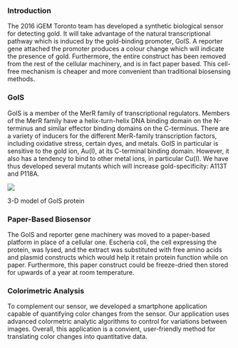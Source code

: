
### Introduction 

The 2016 iGEM Toronto team has developed a synthetic biological sensor for detecting gold. It will take advantage of the natural transcriptional pathway which is induced by the gold-binding promoter, GolS. A reporter gene attached the promoter produces a colour change which will indicate the presence of gold. Furthermore, the entire construct has been removed from the rest of the cellular machinery, and is in fact paper based. This cell-free mechanism is cheaper and more convenient than traditional biosensing methods.


### GolS

GolS is a member of the MerR family of transcriptional regulators. Members of the MerR family have a helix-turn-helix DNA binding domain on the N-terminus and similar effector binding domains on the C-terminus. There are a variety of inducers for the different MerR-family transcription factors, including oxidative stress, certain dyes, and metals. GolS in particular is sensitive to the gold ion, Au(I), at its C-terminal binding domain. However, it also has a tendency to bind to other metal ions, in particular Cu(I). We have thus developed several mutants which will increase gold-specificity: A113T and P118A.

![](http://2016.igem.org/wiki/images/2/22/T--Toronto--GolS_Protein.png)

3-D model of GolS protein

### Paper-Based Biosensor 

The GolS and reporter gene machinery was moved to a paper-based platform in place of a cellular one. Escheria coli, the cell expressing the protein, was lysed, and the extract was substituted with free amino acids and plasmid constructs which would help it retain protein function while on paper. Furthermore, this paper construct could be freeze-dried then stored for upwards of a year at room temperature. 

### Colorimetric Analysis  

To complement our sensor, we developed a smartphone application capable of quantifying color changes from the sensor. Our application uses advanced colormetric analytic algorithms to control for variations between images. Overall, this application is a convient, user-friendly method for translating color changes into quantitative data.
